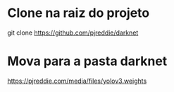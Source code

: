 # Clone na raiz do projeto
git clone https://github.com/pjreddie/darknet

# Mova para a pasta darknet
https://pjreddie.com/media/files/yolov3.weights